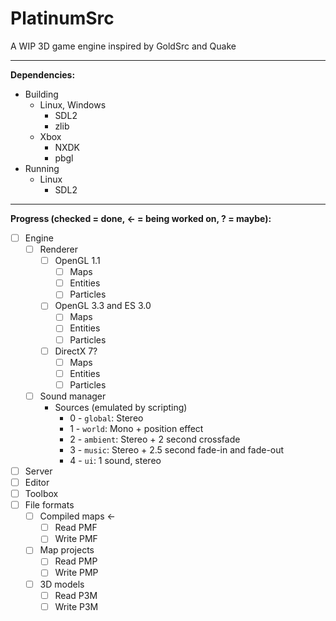 # PlatinumSrc
A WIP 3D game engine inspired by GoldSrc and Quake<br>

---
**Dependencies:**<br>
- Building
    - Linux, Windows
        - SDL2
        - zlib
    - Xbox
        - NXDK
        - pbgl
- Running
    - Linux
        - SDL2

---
**Progress \(checked = done, <- = being worked on, ? = maybe\):**<br>
- [ ] Engine
    - [ ] Renderer
        - [ ] OpenGL 1.1
            - [ ] Maps
            - [ ] Entities
            - [ ] Particles
        - [ ] OpenGL 3.3 and ES 3.0
            - [ ] Maps
            - [ ] Entities
            - [ ] Particles
        - [ ] DirectX 7?
            - [ ] Maps
            - [ ] Entities
            - [ ] Particles
    - [ ] Sound manager
        - Sources \(emulated by scripting\)
            - 0 - `global`: Stereo
            - 1 - `world`: Mono + position effect
            - 2 - `ambient`: Stereo + 2 second crossfade
            - 3 - `music`: Stereo + 2.5 second fade-in and fade-out
            - 4 - `ui`: 1 sound, stereo
- [ ] Server
- [ ] Editor
- [ ] Toolbox
- [ ] File formats
    - [ ] Compiled maps <-
        - [ ] Read PMF
        - [ ] Write PMF
    - [ ] Map projects
        - [ ] Read PMP
        - [ ] Write PMP
    - [ ] 3D models
        - [ ] Read P3M
        - [ ] Write P3M
